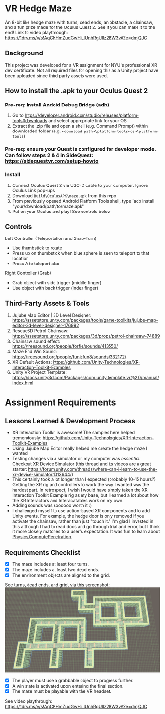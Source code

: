 # VR Hedge Maze
An 8-bit like hedge maze with turns, dead ends, an obstacle, a chainsaw, and a fun prize made for the Oculus Quest 2. See if you can make it to the end! Link to video playthrough: https://1drv.ms/v/s!AqCKHmZudGwHiLlUnhRgUllz2BW3vA?e=dmjQJC

## Background
This project was developed for a VR assignment for NYU's professional XR dev certificate. Not all required files for opening this as a Unity project have been uploaded since third party assets were used.

## How to install the .apk to your Oculus Quest 2
### Pre-req: Install Andoid Debug Bridge (adb)
1. Go to https://developer.android.com/studio/releases/platform-tools#downloads and select appropriate link for your OS
1. Extract the .zip file and open a shell (e.g. Command Prompt) within downloaded folder (e.g. `<download path>\platform-tools<os>\platform-tools`)
### Pre-req: ensure your Quest is configured for developer mode. Can follow steps 2 & 4 in SideQuest: https://sidequestvr.com/setup-howto
### Install
1. Connect Oculus Quest 2 via USC-C cable to your computer. Ignore Oculus Link pop-ups
1. Download `Build\OculusAPK\maze.apk` from this repo
1. From previously opened Android Platform Tools shell, type `adb install "your/download/path/to/maze.apk"
1. Put on your Oculus and play! See controls below

## Controls
Left Controller (Teleportation and Snap-Turn)
- Use thumbstick to rotate
- Press up on thumbstick when blue sphere is seen to teleport to that location
- Press A to teleport also

Right Controller (Grab)
- Grab object with side trigger (middle finger)
- Use object with back trigger (index finger)

## Third-Party Assets & Tools
1. Jujube Map Editor | 3D Level Designer: https://assetstore.unity.com/packages/tools/game-toolkits/jujube-map-editor-3d-level-designer-176992
1. Rescue3D Petrol Chainsaw: https://assetstore.unity.com/packages/3d/props/petrol-chainsaw-74889
1. Chainsaw sound effect: https://freesound.org/people/forfie/sounds/413550/
1. Maze End Win Sound: https://freesound.org/people/funisfun8/sounds/332172/
1. XR Default Actions: https://github.com/Unity-Technologies/XR-Interaction-Toolkit-Examples
1. Unity VR Project Template: https://docs.unity3d.com/Packages/com.unity.template.vr@2.0/manual/index.html

# Assignment Requirements
## Lessons Learned & Development Process
- XR Interaction Toolkit is awesome! The samples here helped tremendously: https://github.com/Unity-Technologies/XR-Interaction-Toolkit-Examples
- Using Jujube Map Editor really helped me create the hedge maze I wanted
- Testing changes via a simulator on my computer was *essential*. Checkout XR Device Simulator (this thread and its videos are a great starter: https://forum.unity.com/threads/where-can-i-learn-to-use-the-xr-device-simulator.1013644/)
- This certainly took a lot longer than I expected (probably 10-15 hours?) Getting the XR rig and controllers to work the way I wanted was the hardest part. In retrospect, I wish I would have simply taken the XR Interaction Toolkit Example rig as my base, but I learned a lot about how the XR Interactors and Interacatables work on my own.
- Adding sounds was soooooo worth it :)
- I challenged myself to use action-based XR components and to add Unity events. For example, the hedge door is only removed if you activate the chainsaw, rather than just "touch it." I'm glad I invested in this although I had to read docs and go through trial and error, but I think it more closely matches to a user's expectation. It was fun to learn about [Physics.ComputePenetration](https://docs.unity3d.com/ScriptReference/Physics.ComputePenetration.html).

## Requirements Checklist
- [x] The maze includes at least four turns.
- [x] The maze includes at least two dead ends.
- [x] The environment objects are aligned to the grid.

See turns, dead ends, and grid, via this screenshot:
![Maze Screenshot](https://github.com/jason-ortiz/Unity-Misc/blob/main/JO%20VR%20Maze/AssignmentMedia/Screenshots/Maze%20Grid%20View.png)

- [x] The player must use a grabbable object to progress further.
- [x] A win state is activated upon entering the final section.
- [x] The maze must be playable with the VR headset.

See video playthrough: https://1drv.ms/v/s!AqCKHmZudGwHiLlUnhRgUllz2BW3vA?e=dmjQJC

